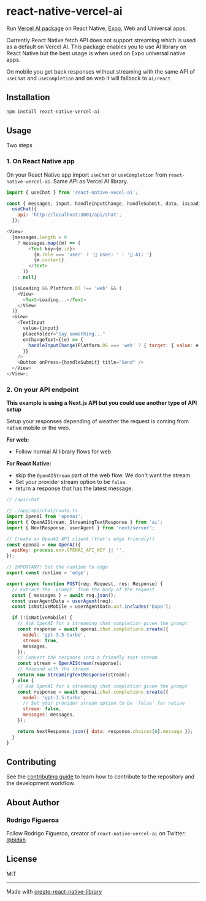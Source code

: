 # react-native-vercel-ai

Run [Vercel AI package](npmjs.com/package/ai) on React Native, [Expo](http://www.expo.dev), Web and Universal apps.

Currently React Native fetch API does not support streaming which is used as a default on Vercel AI. This package enables you to use AI library on React Native but the best usage is when used on Expo universal native apps.

On mobile you get back responses without streaming with the same API of `useChat` and `useCompletion` and on web it will fallback to `ai/react`

## Installation

```sh
npm install react-native-vercel-ai
```

## Usage

Two steps

### 1. On React Native app

On your React Native app import `useChat` or `useCompletion` from `react-native-vercel-ai`. Same API as Vercel AI library.

```js
import { useChat } from 'react-native-vecel-ai';

const { messages, input, handleInputChange, handleSubmit, data, isLoading } =
  useChat({
    api: 'http://localhost:3001/api/chat',
  });

<View>
  {messages.length > 0
    ? messages.map((m) => (
        <Text key={m.id}>
          {m.role === 'user' ? '🧔 User: ' : '🤖 AI: '}
          {m.content}
        </Text>
      ))
    : null}

  {isLoading && Platform.OS !== 'web' && (
    <View>
      <Text>Loading...</Text>
    </View>
  )}
  <View>
    <TextInput
      value={input}
      placeholder="Say something..."
      onChangeText={(e) => {
        handleInputChange(Platform.OS === 'web' ? { target: { value: e } } : e);
      }}
    />
    <Button onPress={handleSubmit} title="Send" />
  </View>
</View>;
```

### 2. On your API endpoint

**This example is using a Next.js API but you could use another type of API setup**

Setup your responses depending of weather the request is coming from native mobile or the web.

**For web:**

- Follow normal AI library flows for web

**For React Native:**

- skip the `OpenAIStream` part of the web flow. We don't want the stream.
- Set your provider stream option to be `false`.
- return a response that has the latest message.

```js
// /api/chat

// ./app/api/chat/route.ts
import OpenAI from 'openai';
import { OpenAIStream, StreamingTextResponse } from 'ai';
import { NextResponse, userAgent } from 'next/server';

// Create an OpenAI API client (that's edge friendly!)
const openai = new OpenAI({
  apiKey: process.env.OPENAI_API_KEY || '',
});

// IMPORTANT! Set the runtime to edge
export const runtime = 'edge';

export async function POST(req: Request, res: Response) {
  // Extract the `prompt` from the body of the request
  const { messages } = await req.json();
  const userAgentData = userAgent(req);
  const isNativeMobile = userAgentData.ua?.includes('Expo');

  if (!isNativeMobile) {
    // Ask OpenAI for a streaming chat completion given the prompt
    const response = await openai.chat.completions.create({
      model: 'gpt-3.5-turbo',
      stream: true,
      messages,
    });
    // Convert the response into a friendly text-stream
    const stream = OpenAIStream(response);
    // Respond with the stream
    return new StreamingTextResponse(stream);
  } else {
    // Ask OpenAI for a streaming chat completion given the prompt
    const response = await openai.chat.completions.create({
      model: 'gpt-3.5-turbo',
      // Set your provider stream option to be `false` for native
      stream: false,
      messages: messages,
    });

    return NextResponse.json({ data: response.choices[0].message });
  }
}
```

## Contributing

See the [contributing guide](CONTRIBUTING.md) to learn how to contribute to the repository and the development workflow.

## About Author

### Rodrigo Figueroa

Follow Rodrigo Figueroa, creator of `react-native-vercel-ai` on Twitter: [@bidah](https://twitter.com/bidah)

## License

MIT

---

Made with [create-react-native-library](https://github.com/callstack/react-native-builder-bob)
